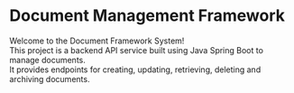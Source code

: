 <h1>Document Management Framework</h1>

Welcome to the Document Framework System!<br> This project is a backend API service built using Java Spring Boot to manage documents. <br>It provides endpoints for creating, updating, retrieving, deleting and archiving documents.
